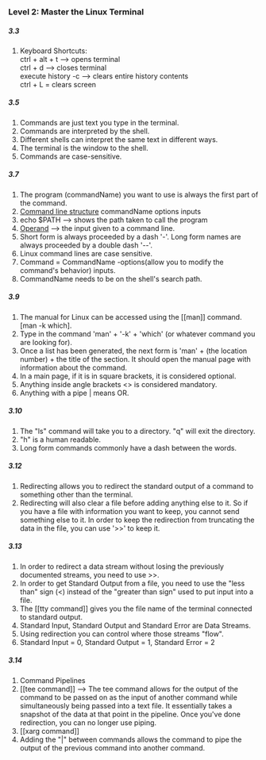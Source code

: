 ### Level 2: Master the Linux Terminal

##### 3.3

1.  Keyboard Shortcuts:  
    ctrl + alt + t --> opens terminal  
    ctrl + d --> closes terminal  
    execute history -c --> clears entire history contents  
    ctrl + L = clears screen  
    

##### 3.5

1.  Commands are just text you type in the terminal.
2.  Commands are interpreted by the shell.
3.  Different shells can interpret the same text in different ways.
4.  The terminal is the window to the shell.
5.  Commands are case-sensitive.

##### 3.7

1.  The program (commandName) you want to use is always the first part of the command.
2.  [Command line structure](app://obsidian.md/Command%20line%20structure) commandName options inputs
3.  echo $PATH --> shows the path taken to call the program
4.  [Operand](app://obsidian.md/Operand) --> the input given to a command line.
5.  Short form is always proceeded by a dash '-'. Long form names are always proceeded by a double dash '--'.
6.  Linux command lines are case sensitive.
7.  Command = CommandName -options(allow you to modify the command's behavior) inputs.
8.  CommandName needs to be on the shell's search path.

##### 3.9 
1. The manual for Linux can be accessed using the [[man]] command. [man -k which].
2. Type in the command 'man' + '-k' + 'which' (or whatever command you are looking for). 
3. Once a list has been generated, the next form is 'man' + (the location number) + the title of the section. It should open the manual page with information about the command.
4. In a main page, if it is in square brackets, it is considered optional. 
5. Anything inside angle brackets <> is considered mandatory.
6. Anything with a pipe | means OR. 

##### 3.10
1. The "ls" command will take you to a directory. "q" will exit the directory. 
2. "h" is a  human readable. 
3. Long form commands commonly have a dash between the words. 

##### 3.12
1. Redirecting allows you to redirect the standard output of a command to something other than the terminal. 
2. Redirecting will also clear a file before adding anything else to it. So if you have a file with information you want to keep, you cannot send something else to it. In order to keep the redirection from truncating the data in the file, you can use '>>' to keep it. 

##### 3.13
1. In order to redirect a data stream without losing the previously documented streams, you need to use >>.
2. In order to get Standard Output from a file, you need to use the "less than" sign (<) instead of the "greater than sign" used to put input into a file. 
3. The [[tty command]] gives you the file name of the terminal connected to standard output. 
4. Standard Input, Standard Output and Standard Error are Data Streams. 
5. Using redirection you can control where those streams "flow".
6. Standard Input = 0, Standard Output = 1, Standard Error = 2 

##### 3.14
1. Command Pipelines
2. [[tee command]] --> The tee command allows for the output of the command to be passed on as the input of another command while simultaneously being passed into a text file. It essentially takes a snapshot of the data at that point in the pipeline. Once you've done redirection, you can no longer use piping.
3. [[xarg command]]
4. Adding the "|" between commands allows the command to pipe the output of the previous command into another command. 